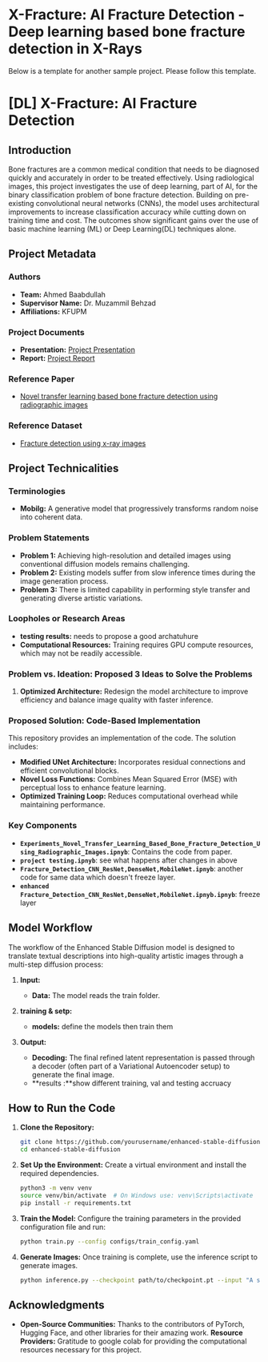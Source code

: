 # X-Fracture: AI Fracture Detection - Deep learning based bone fracture detection in X-Rays



Below is a template for another sample project. Please follow this template.
# [DL] X-Fracture: AI Fracture Detection

## Introduction
Bone fractures are a common medical condition that needs to be diagnosed quickly and accurately in order to be treated effectively. Using radiological images, this project investigates the use of deep learning, part of AI, for the binary classification problem of bone fracture detection. Building on pre-existing convolutional neural networks (CNNs), the model uses architectural improvements to increase classification accuracy while cutting down on training time and cost. The outcomes show significant gains over the use of basic machine learning (ML) or Deep Learning(DL) techniques alone.
## Project Metadata
### Authors
- **Team:** Ahmed Baabdullah
- **Supervisor Name:** Dr. Muzammil Behzad
- **Affiliations:** KFUPM

### Project Documents
- **Presentation:** [Project Presentation](/presentation.pptx)
- **Report:** [Project Report](/report.pdf)

### Reference Paper
- [Novel transfer learning based bone fracture detection using radiographic images](https://bmcmedimaging.biomedcentral.com/articles/10.1186/s12880-024-01546-4)

### Reference Dataset
- [Fracture detection using x-ray images](https://www.kaggle.com/datasets/devbatrax/fracture-detection-using-x-ray-images/)


## Project Technicalities

### Terminologies
- **Mobilg:** A generative model that progressively transforms random noise into coherent data.

### Problem Statements
- **Problem 1:** Achieving high-resolution and detailed images using conventional diffusion models remains challenging.
- **Problem 2:** Existing models suffer from slow inference times during the image generation process.
- **Problem 3:** There is limited capability in performing style transfer and generating diverse artistic variations.

### Loopholes or Research Areas
- **testing results:** needs to propose a good archatuhure 
- **Computational Resources:** Training requires GPU compute resources, which may not be readily accessible.

### Problem vs. Ideation: Proposed 3 Ideas to Solve the Problems
1. **Optimized Architecture:** Redesign the model architecture to improve efficiency and balance image quality with faster inference.

### Proposed Solution: Code-Based Implementation
This repository provides an implementation of the code. The solution includes:

- **Modified UNet Architecture:** Incorporates residual connections and efficient convolutional blocks.
- **Novel Loss Functions:** Combines Mean Squared Error (MSE) with perceptual loss to enhance feature learning.
- **Optimized Training Loop:** Reduces computational overhead while maintaining performance.

### Key Components
- **`Experiments_Novel_Transfer_Learning_Based_Bone_Fracture_Detection_Using_Radiographic_Images.ipnyb`**: Contains the code from paper.
- **`project testing.ipnyb`**: see what happens after changes in above
- **`Fracture_Detection_CNN_ResNet,DenseNet,MobileNet.ipnyb`**: another code for same data which doesn't freeze layer.
- **`enhanced Fracture_Detection_CNN_ResNet,DenseNet,MobileNet.ipnyb.ipnyb`**: freeze layer

## Model Workflow
The workflow of the Enhanced Stable Diffusion model is designed to translate textual descriptions into high-quality artistic images through a multi-step diffusion process:

1. **Input:**
   - **Data:** The model reads the train folder.

2. **training & setp:**
   - **models:** define the models then train them

3. **Output:**
   - **Decoding:** The final refined latent representation is passed through a decoder (often part of a Variational Autoencoder setup) to generate the final image.
   - **results :**show different training, val and testing accruacy 

## How to Run the Code

1. **Clone the Repository:**
    ```bash
    git clone https://github.com/yourusername/enhanced-stable-diffusion.git
    cd enhanced-stable-diffusion
    ```

2. **Set Up the Environment:**
    Create a virtual environment and install the required dependencies.
    ```bash
    python3 -m venv venv
    source venv/bin/activate  # On Windows use: venv\Scripts\activate
    pip install -r requirements.txt
    ```

3. **Train the Model:**
    Configure the training parameters in the provided configuration file and run:
    ```bash
    python train.py --config configs/train_config.yaml
    ```

4. **Generate Images:**
    Once training is complete, use the inference script to generate images.
    ```bash
    python inference.py --checkpoint path/to/checkpoint.pt --input "A surreal landscape with mountains and rivers"
    ```

## Acknowledgments
- **Open-Source Communities:** Thanks to the contributors of PyTorch, Hugging Face, and other libraries for their amazing work.
 **Resource Providers:** Gratitude to google colab for providing the computational resources necessary for this project.


